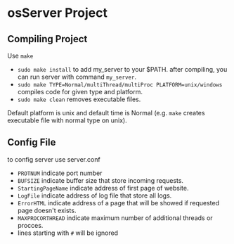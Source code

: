 # osServer Project


## Compiling Project
Use `make`

+ `sudo make install` to add my_server to your $PATH. after compiling, you can run server with command `my_server`.
+ `sudo make TYPE=Normal/multiThread/multiProc PLATFORM=unix/windows` compiles code for given type and platform.
+ `sudo make clean` removes executable files.


Default platform is unix and default time is Normal (e.g. `make` creates executable file with normal type on unix).

## Config File

to config server use server.conf 

+ `PROTNUM` indicate port number 
+ `BUFSIZE` indicate buffer size that store incoming requests. 
+ `StartingPageName` indicate address of first page of website. 
+ `LogFile` indicate address of log file that store all logs. 
+ `ErrorHTML` indicate address of a page that will be showed if requested page doesn't exists. 
+ `MAXPROCORTHREAD` indicate maximum number of additional threads or procces.
+ lines starting with `#` will be ignored


